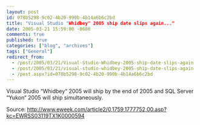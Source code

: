 ```yaml
---
layout: post
id: 078b5298-9c02-4b20-990b-4b14a6b6c2bd
title: "Visual Studio "Whidbey" 2005 ship date slips again..."
date: 2005-03-21 15:59:00 -0600
comments: true
published: true
categories: ["blog", "archives"]
tags: ["General"]
redirect_from: 
  - /post/2005/03/21/Visual-Studio-Whidbey-2005-ship-date-slips-again
  - /post/2005/03/21/visual-studio-whidbey-2005-ship-date-slips-again
  - /post.aspx?id=078b5298-9c02-4b20-990b-4b14a6b6c2bd
---
```

<!-- more -->
<P>Visual Studio &#8220;Whidbey&#8220; 2005 will ship by the end of 2005 and SQL Server &#8220;Yukon&#8220; 2005 will ship simultaneously.</P>
<P>Source: <A href="http://www.eweek.com/article2/0,1759,1777752,00.asp?kc=EWRSS03119TX1K0000594">http://www.eweek.com/article2/0,1759,1777752,00.asp?kc=EWRSS03119TX1K0000594</A></P>
